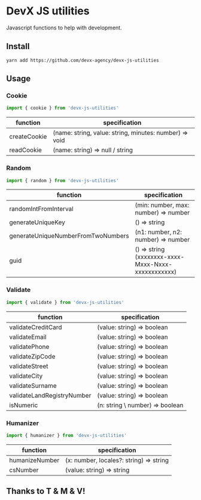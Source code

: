# DevX JS utilities
Javascript functions to help with development.

## Install
```git
yarn add https://github.com/devx-agency/devx-js-utilities
```

## Usage
### Cookie
```javascript
import { cookie } from 'devx-js-utilities'
```
function | specification
---|---
createCookie | (name: string, value: string, minutes: number) => void
readCookie | (name: string) => null / string

### Random
```javascript
import { random } from 'devx-js-utilities'
```
function | specification
---|---
randomIntFromInterval | (min: number, max: number) => number
generateUniqueKey | () => string
generateUniqueNumberFromTwoNumbers | (n1: number, n2: number) => number
guid | () => string (xxxxxxxx-xxxx-Mxxx-Nxxx-xxxxxxxxxxxx)

### Validate
```javascript
import { validate } from 'devx-js-utilities'
```
function | specification
---|---
validateCreditCard | (value: string) => boolean
validateEmail | (value: string) => boolean
validatePhone | (value: string) => boolean
validateZipCode | (value: string) => boolean
validateStreet | (value: string) => boolean
validateCity | (value: string) => boolean
validateSurname | (value: string) => boolean
validateLandRegistryNumber | (value: string) => boolean
isNumeric | (n: string \ number) => boolean

### Humanizer
```javascript
import { humanizer } from 'devx-js-utilities'
```

function | specification
---|---
humanizeNumber | (x: number, locales?: string) => string
csNumber | (value: string) => string

## Thanks to T & M & V!
